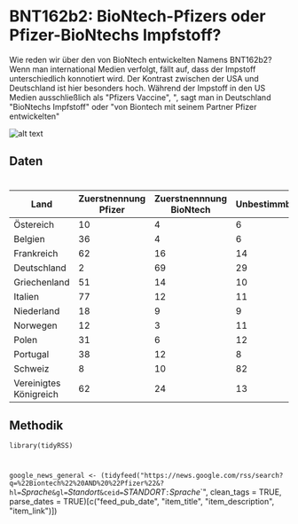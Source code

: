 # BNT162b2: BioNtech-Pfizers oder Pfizer-BioNtechs Impfstoff?

Wie reden wir über den von BioNtech entwickelten Namens BNT162b2?
Wenn man international Medien verfolgt, fällt auf, dass der Impstoff unterschiedlich konnotiert wird. Der Kontrast zwischen der USA und Deutschland ist hier besonders hoch.
Während der Impstoff in den US Medien ausschließlich als "Pfizers Vaccine", ", sagt man in Deutschland "BioNtechs Impfstoff" oder "von Biontech mit seinem Partner Pfizer entwickelten"


![alt text](https://cdn.searchenginejournal.com/wp-content/uploads/2020/05/reverse-image-search-your-complete-guide-5ef5f5435f949-1520x800.png)
## Daten
#
| Land | Zuerstnennung Pfizer | Zuerstnennnung BioNtech | Unbestimmbar |Pfizer/BioNtech in %
| ---         |     ---      |     ---      |     ---      |     ---      |
|Östereich|10|4|6|90/10
|Belgien|36|4|6|78/22
|Frankreich|62|16|14|67/33
|Deutschland|2|69|29|2/98
|Griechenland|51|14|10|68/32
|Italien|77|12|11|77/23
|Niederland|18|9|9|50/50
|Norwegen|12|3|11|46/54
|Polen|31|6|12|63/37
|Portugal|38|12|8|66/34
|Schweiz|8|10|82|92/8
|Vereinigtes Königreich|62|24|13|63/37

## Methodik


`library(tidyRSS)`
#
`google_news_general <- (tidyfeed("https://news.google.com/rss/search?q=%22Biontech%22%20AND%20%22Pfizer%22&?hl=`*Sprache*`&gl=`*Standort*`&ceid=`*STANDORT*`:`*Sprache*`",
                            clean_tags = TRUE, parse_dates = TRUE)[c("feed_pub_date", "item_title", "item_description", "item_link")])
